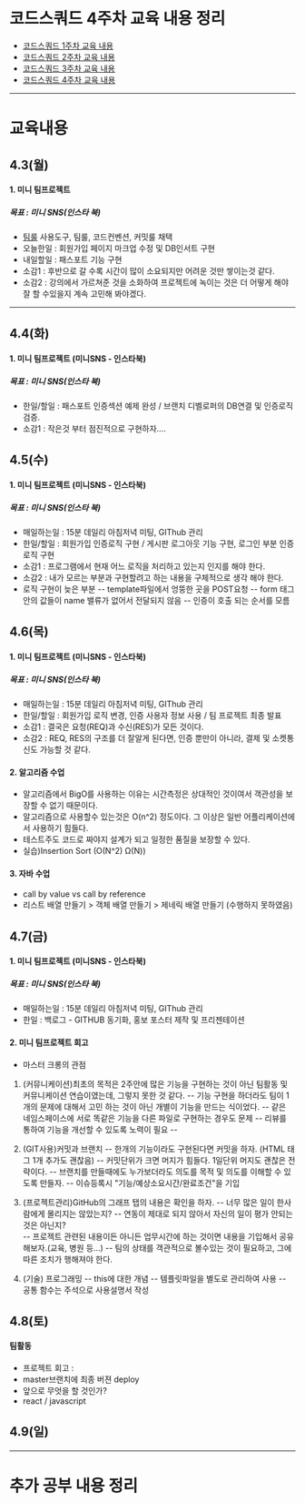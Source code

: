 # 코드스쿼드 4주차 교육 내용 정리 
  - [코드스쿼드 1주차 교육 내용](https://github.com/breakstorm/codesquad-blue/tree/master/week1-class/README.MD)
  - [코드스쿼드 2주차 교육 내용](https://github.com/breakstorm/codesquad-blue/tree/master/week2-class/README.MD)
  - [코드스쿼드 3주차 교육 내용](https://github.com/breakstorm/codesquad-blue/tree/master/week3-class/README.MD)
  - [코드스쿼드 4주차 교육 내용](https://github.com/breakstorm/codesquad-blue/tree/master/week4-class/README.MD)

---

# 교육내용 
## 4.3(월)
#### 1. 미니 팀프로젝트
##### 목표 : 미니 SNS(인스타 북)
- [팀룰](https://github.com/DongHyunKims/mini-sns-dev/wiki/Mini-SNS-Team-Rule) 사용도구, 팀룰, 코드컨벤션, 커밋룰 채택 
- 오늘한일 : 회원가입 페이지 마크업 수정 및 DB인서트 구현 
- 내일할일 : 패스포트 기능 구현
- 소감1 : 후반으로 갈 수록 시간이 많이 소요되지만 어려운 것만 쌓이는것 같다. 
- 소감2 : 강의에서 가르쳐준 것을 소화하여 프로젝트에 녹이는 것은 더 어떻게 해야 잘 할 수있을지 계속 고민해 봐야겠다.

---

 
## 4.4(화)
#### 1. 미니 팀프로젝트 (미니SNS - 인스타북)
##### 목표 : 미니 SNS(인스타 북)
- 한일/할일 : 패스포트 인증섹션 예제 완성 / 브랜치 디벨로퍼의 DB연결 및 인증로직 검증.
- 소감1 : 작은것 부터 점진적으로 구현하자....



## 4.5(수)
#### 1. 미니 팀프로젝트 (미니SNS - 인스타북)
##### 목표 : 미니 SNS(인스타 북)
- 매일하는일 : 15분 데일리 아침저녁 미팅, GIThub 관리
- 한일/할일 : 회원가입 인증로직 구현 / 게시판 로그아웃 기능 구현, 로그인 부분 인증로직 구현
- 소감1 : 프로그램에서 현재 어느 로직을 처리하고 있는지 인지를 해야 한다.
- 소감2 : 내가 모르는 부분과 구현할려고 하는 내용을 구체적으로 생각 해야 한다.
- 로직 구현이 늦은 부분 
  -- template파일에서 엉뚱한 곳을 POST요청 
  -- form 태그안의 값들이 name 밸류가 없어서 전달되지 않음
  -- 인증이 호출 되는 순서를 모름 


## 4.6(목)
#### 1. 미니 팀프로젝트 (미니SNS - 인스타북)
##### 목표 : 미니 SNS(인스타 북)
- 매일하는일 : 15분 데일리 아침저녁 미팅, GIThub 관리
- 한일/할일 : 회원가입 로직 변경, 인증 사용자 정보 사용 / 팀 프로젝트 최종 발표
- 소감1 : 결국은 요청(REQ)과 수신(RES)가 모든 것이다.
- 소감2 : REQ, RES의 구조를 더 잘알게 된다면, 인증 뿐만이 아니라, 결제 및 소켓통신도 가능할 것 같다.

#### 2. 알고리즘 수업
- 알고리즘에서 BigO를 사용하는 이유는 시간측정은 상대적인 것이여서 객관성을 보장할 수 없기 때문이다. 
- 알고리즘으로 사용할수 있는것은 O(n^2) 정도이다. 그 이상은 일반 어플리케이션에서 사용하기 힘들다. 
- 테스트주도 코드로 짜야지 설계가 되고 일정한 품질을 보장할 수 있다.
- 실습)Insertion Sort (O(N^2) Ω(N))

#### 3. 자바 수업
- call by value vs call by reference 
- 리스트 배열 만들기 > 객체 배열 만들기 > 제네릭 배열 만들기 (수행하지 못하였음)

## 4.7(금)
#### 1. 미니 팀프로젝트 (미니SNS - 인스타북)
##### 목표 : 미니 SNS(인스타 북)
- 매일하는일 : 15분 데일리 아침저녁 미팅, GIThub 관리 
- 한일 : 백로그 - GITHUB 동기화, 홍보 포스터 제작 및 프리젠테이션

#### 2. 미니 팀프로젝트 회고 
- 마스터 크롱의 관점 
 1. (커뮤니케이션)최초의 목적은 2주안에 많은 기능을 구현하는 것이 아닌 팀활동 및 커뮤니케이션 연습이였는데, 그렇지 못한 것 같다. 
  -- 기능 구현을 하더라도 팀이 1개의 문제에 대해서 고민 하는 것이 아닌 개별이 기능을 만드는 식이었다. 
  -- 같은 네임스페이스에 서로 똑같은 기능을 다른 파일로 구현하는 경우도 문제 
  -- 리뷰를 통하여 기능을 개선할 수 있도록 노력이 필요 
  -- 

 2. (GIT사용)커밋과 브랜치 
  -- 한개의 기능이라도 구현된다면 커밋을 하자. (HTML 태그 1개 추가도 괜찮음) 
  -- 커밋단위가 크면 머지가 힘들다. 1일단위 머지도 괜찮은 전략이다. 
  -- 브랜치를 만들때에도 누가보더라도 의도를 목적 및 의도를 이해할 수 있도록 만들자. 
  -- 이슈등록시 "기능/예상소요시간/완료조건"을 기입
 
3. (프로젝트관리)GitHub의 그래프 탭의 내용은 확인을 하자. 
  -- 너무 많은 일이 한사람에게 몰리지는 않았는지? 
  -- 연동이 제대로 되지 않아서 자신의 일이 평가 안되는 것은 아닌지?  
  -- 프로젝트 관련된 내용이든 아니든 업무시간에 하는 것이면 내용을 기입해서 공유해보자.(교육, 병원 등...) 
  -- 팀의 상태를 객관적으로 볼수있는 것이 필요하고, 그에따른 조치가 행해져야 한다. 

4. (기술) 프로그래밍 
 -- this에 대한 개념 
 -- 템플릿파일을 별도로 관리하여 사용 
 -- 공통 함수는 주석으로 사용설명서 작성

## 4.8(토)
#### 팀활동 
 - 프로젝트 회고 : 
 - master브랜치에 최종 버젼 deploy
 - 앞으로 무엇을 할 것인가? 
 - react / javascript

## 4.9(일)
#### 
   
---

# 추가 공부 내용 정리 